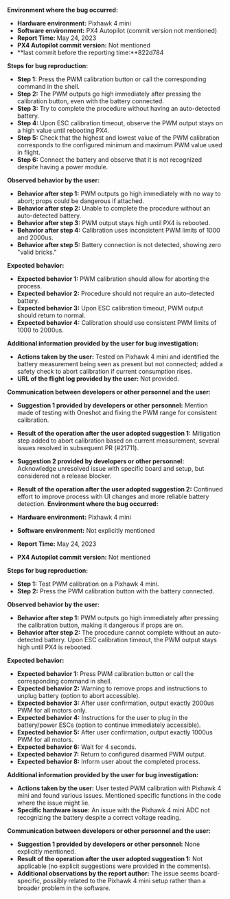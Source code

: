 **Environment where the bug occurred:**

- **Hardware environment:** Pixhawk 4 mini
- **Software environment:** PX4 Autopilot (commit version not mentioned)
- **Report Time:** May 24, 2023
- **PX4 Autopilot commit version:** Not mentioned
- **last commit before the reporting time:**822d784

**Steps for bug reproduction:**

- **Step 1:** Press the PWM calibration button or call the corresponding command in the shell.
- **Step 2:** The PWM outputs go high immediately after pressing the calibration button, even with the battery connected.
- **Step 3:** Try to complete the procedure without having an auto-detected battery.
- **Step 4:** Upon ESC calibration timeout, observe the PWM output stays on a high value until rebooting PX4.
- **Step 5:** Check that the highest and lowest value of the PWM calibration corresponds to the configured minimum and maximum PWM value used in flight.
- **Step 6:** Connect the battery and observe that it is not recognized despite having a power module.

**Observed behavior by the user:**

- **Behavior after step 1:** PWM outputs go high immediately with no way to abort; props could be dangerous if attached.
- **Behavior after step 2:** Unable to complete the procedure without an auto-detected battery.
- **Behavior after step 3:** PWM output stays high until PX4 is rebooted.
- **Behavior after step 4:** Calibration uses inconsistent PWM limits of 1000 and 2000us.
- **Behavior after step 5:** Battery connection is not detected, showing zero "valid bricks."

**Expected behavior:**

- **Expected behavior 1:** PWM calibration should allow for aborting the process.
- **Expected behavior 2:** Procedure should not require an auto-detected battery.
- **Expected behavior 3:** Upon ESC calibration timeout, PWM output should return to normal.
- **Expected behavior 4:** Calibration should use consistent PWM limits of 1000 to 2000us.

**Additional information provided by the user for bug investigation:**

- **Actions taken by the user:** Tested on Pixhawk 4 mini and identified the battery measurement being seen as present but not connected; added a safety check to abort calibration if current consumption rises.
- **URL of the flight log provided by the user:** Not provided.

**Communication between developers or other personnel and the user:**

- **Suggestion 1 provided by developers or other personnel:** Mention made of testing with Oneshot and fixing the PWM range for consistent calibration.
- **Result of the operation after the user adopted suggestion 1:** Mitigation step added to abort calibration based on current measurement, several issues resolved in subsequent PR (#21711).
- **Suggestion 2 provided by developers or other personnel:** Acknowledge unresolved issue with specific board and setup, but considered not a release blocker.
- **Result of the operation after the user adopted suggestion 2:** Continued effort to improve process with UI changes and more reliable battery detection.
**Environment where the bug occurred:**

- **Hardware environment:** Pixhawk 4 mini
- **Software environment:** Not explicitly mentioned
- **Report Time:** May 24, 2023
- **PX4 Autopilot commit version:** Not mentioned

**Steps for bug reproduction:**

- **Step 1:** Test PWM calibration on a Pixhawk 4 mini.
- **Step 2:** Press the PWM calibration button with the battery connected.

**Observed behavior by the user:**
- **Behavior after step 1:** PWM outputs go high immediately after pressing the calibration button, making it dangerous if props are on.
- **Behavior after step 2:** The procedure cannot complete without an auto-detected battery. Upon ESC calibration timeout, the PWM output stays high until PX4 is rebooted.

**Expected behavior:**

- **Expected behavior 1:** Press PWM calibration button or call the corresponding command in shell.
- **Expected behavior 2:** Warning to remove props and instructions to unplug battery (option to abort accessible).
- **Expected behavior 3:** After user confirmation, output exactly 2000us PWM for all motors only.
- **Expected behavior 4:** Instructions for the user to plug in the battery/power ESCs (option to continue immediately accessible).
- **Expected behavior 5:** After user confirmation, output exactly 1000us PWM for all motors.
- **Expected behavior 6:** Wait for 4 seconds.
- **Expected behavior 7:** Return to configured disarmed PWM output.
- **Expected behavior 8:** Inform user about the completed process.

**Additional information provided by the user for bug investigation:**

- **Actions taken by the user:** User tested PWM calibration with Pixhawk 4 mini and found various issues. Mentioned specific functions in the code where the issue might lie.
- **Specific hardware issue:** An issue with the Pixhawk 4 mini ADC not recognizing the battery despite a correct voltage reading.

**Communication between developers or other personnel and the user:**

- **Suggestion 1 provided by developers or other personnel:** None explicitly mentioned.
- **Result of the operation after the user adopted suggestion 1:** Not applicable (no explicit suggestions were provided in the comments).
- **Additional observations by the report author:** The issue seems board-specific, possibly related to the Pixhawk 4 mini setup rather than a broader problem in the software.
